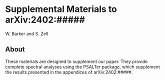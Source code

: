 # Supplemental Materials to arXiv:2402:#####

W. Barker and S. Zell 

## About

These materials are designed to supplement our paper. They provide complete spectral analyses using the PSALTer package, which supplement the results presented in the appendices of arXiv:2402:#####.
